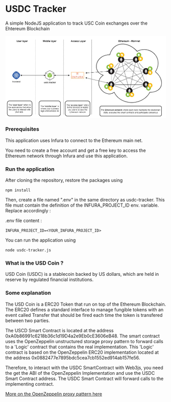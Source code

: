 # USDC Tracker

A simple NodeJS application to track USC Coin exchanges over the Ehtereum Blockchain

![Img](./pictures/usdc-arch-global.jpg)

### Prerequisites

This application uses Infura to connect to the Ethereum main net. 

You need to create a free account and get a free key to access the Ethereum network through Infura and use this application.

### Run the application

After cloning the repository, restore the packages using

```
npm install
```

Then, create a file named ".env" in the same directory as usdc-tracker. This file must contain the definition of the INFURA_PROJECT_ID env. variable. Replace accordingly :

.env file content :

```
INFURA_PROJECT_ID=<YOUR_INFURA_PROJECT_ID>
```

You can run the application using

```
node usdc-tracker.js
```

### What is the USD Coin ?

USD Coin (USDC) is a stablecoin backed by US dollars, which are held in reserve by regulated financial institutions.

### Some explanation

The USD Coin is a ERC20 Token that run on top of the Ethereum Blockchain. The ERC20 defines a standard interface to manage fungible tokens with an event called Transfer that should be fired each time the token is transfered between two parties.

The USCD Smart Contract is located at the address 0xA0b86991c6218b36c1d19D4a2e9Eb0cE3606eB48. The smart contract uses the OpenZeppelin unstructured storage proxy pattern to forward calls to a 'Logic' contract that contains the real implementation. This 'Logic' contract is based on the OpenZeppelin ERC20  implementation located at the address 0x0882477e7895bdc5cea7cb1552ed914ab157fe56. 

Therefore, to interact with the USDC SmartContract with Web3js, you need the get the ABI of the OpenZeppelin Implementation and use the USDC Smart Contract address. The USDC Smart Contract will forward calls to the implementing contract.

[More on the OpenZeppelin proxy pattern here](https://blog.openzeppelin.com/proxy-patterns/)
